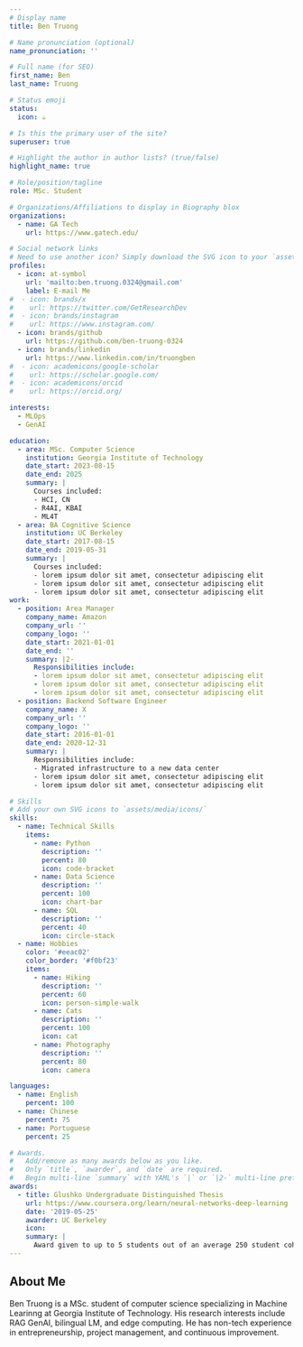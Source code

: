 ```yaml
---
# Display name
title: Ben Truong

# Name pronunciation (optional)
name_pronunciation: ''

# Full name (for SEO)
first_name: Ben
last_name: Truong

# Status emoji
status:
  icon: ☕️

# Is this the primary user of the site?
superuser: true

# Highlight the author in author lists? (true/false)
highlight_name: true

# Role/position/tagline
role: MSc. Student

# Organizations/Affiliations to display in Biography blox
organizations:
  - name: GA Tech
    url: https://www.gatech.edu/

# Social network links
# Need to use another icon? Simply download the SVG icon to your `assets/media/icons/` folder.
profiles:
  - icon: at-symbol
    url: 'mailto:ben.truong.0324@gmail.com'
    label: E-mail Me
#  - icon: brands/x
#    url: https://twitter.com/GetResearchDev
#  - icon: brands/instagram
#    url: https://www.instagram.com/
  - icon: brands/github
    url: https://github.com/ben-truong-0324
  - icon: brands/linkedin
    url: https://www.linkedin.com/in/truongben
#  - icon: academicons/google-scholar
#    url: https://scholar.google.com/
#  - icon: academicons/orcid
#    url: https://orcid.org/

interests:
  - MLOps
  - GenAI

education:
  - area: MSc. Computer Science
    institution: Georgia Institute of Technology
    date_start: 2023-08-15
    date_end: 2025
    summary: |
      Courses included:
      - HCI, CN
      - R4AI, KBAI
      - ML4T
  - area: BA Cognitive Science
    institution: UC Berkeley
    date_start: 2017-08-15
    date_end: 2019-05-31
    summary: |
      Courses included:
      - lorem ipsum dolor sit amet, consectetur adipiscing elit
      - lorem ipsum dolor sit amet, consectetur adipiscing elit
      - lorem ipsum dolor sit amet, consectetur adipiscing elit
work:
  - position: Area Manager
    company_name: Amazon
    company_url: ''
    company_logo: ''
    date_start: 2021-01-01
    date_end: ''
    summary: |2-
      Responsibilities include:
      - lorem ipsum dolor sit amet, consectetur adipiscing elit
      - lorem ipsum dolor sit amet, consectetur adipiscing elit
      - lorem ipsum dolor sit amet, consectetur adipiscing elit
  - position: Backend Software Engineer
    company_name: X
    company_url: ''
    company_logo: ''
    date_start: 2016-01-01
    date_end: 2020-12-31
    summary: |
      Responsibilities include:
      - Migrated infrastructure to a new data center
      - lorem ipsum dolor sit amet, consectetur adipiscing elit
      - lorem ipsum dolor sit amet, consectetur adipiscing elit

# Skills
# Add your own SVG icons to `assets/media/icons/`
skills:
  - name: Technical Skills
    items:
      - name: Python
        description: ''
        percent: 80
        icon: code-bracket
      - name: Data Science
        description: ''
        percent: 100
        icon: chart-bar
      - name: SQL
        description: ''
        percent: 40
        icon: circle-stack
  - name: Hobbies
    color: '#eeac02'
    color_border: '#f0bf23'
    items:
      - name: Hiking
        description: ''
        percent: 60
        icon: person-simple-walk
      - name: Cats
        description: ''
        percent: 100
        icon: cat
      - name: Photography
        description: ''
        percent: 80
        icon: camera

languages:
  - name: English
    percent: 100
  - name: Chinese
    percent: 75
  - name: Portuguese
    percent: 25

# Awards.
#   Add/remove as many awards below as you like.
#   Only `title`, `awarder`, and `date` are required.
#   Begin multi-line `summary` with YAML's `|` or `|2-` multi-line prefix and indent 2 spaces below.
awards:
  - title: Glushko Undergraduate Distinguished Thesis
    url: https://www.coursera.org/learn/neural-networks-deep-learning
    date: '2019-05-25'
    awarder: UC Berkeley
    icon: 
    summary: |
      Award given to up to 5 students out of an average 250 student cohort.
---
```


## About Me

Ben Truong is a MSc. student of computer science specializing in Machine Learinng at Georgia Institute of Technology. His research interests include RAG GenAI, bilingual LM, and edge computing. He has non-tech experience in entrepreneurship, project management, and continuous improvement.
